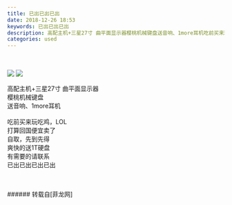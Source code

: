 ```yaml
---
title: 已出已出已出
date: 2018-12-26 18:53
keywords: 已出已出已出
description: 高配主机+三星27寸 曲平面显示器樱桃机械键盘送音响、1more耳机吃前买来玩吃鸡，LOL打算回国便宜卖了自取，先到先得爽快的送1T硬盘有需要的请联系已出已出已出已出
categories: used
---
```

<td class="t_f" id="postmessage_2571019">

<br/>
<br/>

<img aid="1037826" data-cf-modified-d210ffc3048289c7f2da9888-="" file="data/attachment/forum/201812/26/184554lv3yxkm3llklbblg.png.thumb.jpg" id="aimg_1037826" inpost="1" onclick="" onmouseover="" src="http://www.flw.ph/data/attachment/forum/201812/26/184554lv3yxkm3llklbblg.png" style="cursor:pointer" zoomfile="data/attachment/forum/201812/26/184554lv3yxkm3llklbblg.png"/>



<img aid="1037825" data-cf-modified-d210ffc3048289c7f2da9888-="" file="data/attachment/forum/201812/26/184553rnxq8x8npnx23owp.png.thumb.jpg" id="aimg_1037825" inpost="1" onclick="" onmouseover="" src="http://www.flw.ph/data/attachment/forum/201812/26/184553rnxq8x8npnx23owp.png" style="cursor:pointer" zoomfile="data/attachment/forum/201812/26/184553rnxq8x8npnx23owp.png"/>


高配主机+三星27寸 曲平面显示器<br/>
樱桃机械键盘<br/>
送音响、1more耳机<br/>
<br/>
吃前买来玩吃鸡，LOL<br/>
打算回国便宜卖了<br/>
自取，先到先得<br/>
爽快的送1T硬盘<br/>
有需要的请联系<br/>
已出已出已出已出<br/>
<br/>
<br/>
</td>
###### 转载自[菲龙网]